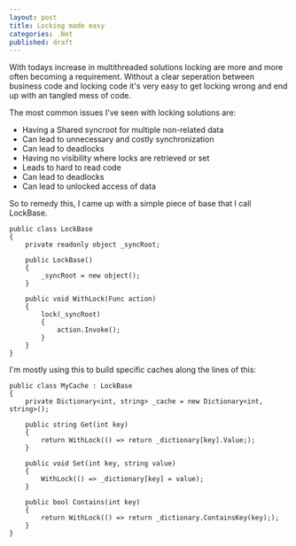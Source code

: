 ```yaml
---
layout: post
title: Locking made easy
categories: .Net
published: draft
---
```


With todays increase in multithreaded solutions locking are more and more often becoming a requirement. Without a clear seperation between business code and locking code it's very easy to get locking wrong and end up with an tangled mess of code.

The most common issues I've seen with locking solutions are:

- Having a Shared syncroot for multiple non-related data
 - Can lead to unnecessary and costly synchronization
 - Can lead to deadlocks
- Having no visibility where locks are retrieved or set
 - Leads to hard to read code
 - Can lead to deadlocks
 - Can lead to unlocked access of data 

So to remedy this, I came up with a simple piece of base that I call LockBase.

	public class LockBase
	{
		private readonly object _syncRoot;

		public LockBase()
		{
			_syncRoot = new object();
		}

		public void WithLock(Func action)
		{
			lock(_syncRoot)
			{
				action.Invoke();
			}
		}
	}

I'm mostly using this to build specific caches along the lines of this:

	public class MyCache : LockBase
	{
		private Dictionary<int, string> _cache = new Dictionary<int, string>();

		public string Get(int key)
		{
			return WithLock(() => return _dictionary[key].Value;);
		}

		public void Set(int key, string value)
		{
			WithLock(() => _dictionary[key] = value);
		}

		public bool Contains(int key)
		{
			return WithLock(() => return _dictionary.ContainsKey(key););
		}
	}